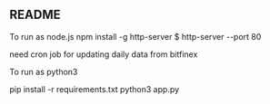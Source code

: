 ## README

To run as node.js
npm install -g http-server 
$ http-server --port 80

need cron job for updating daily data from bitfinex

To run as python3

pip install -r requirements.txt
python3 app.py
